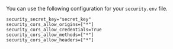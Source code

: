 You can use the following configuration for your `security.env` file.

```
security_secret_key="secret_key"
security_cors_allow_origins=["*"]
security_cors_allow_credentials=True
security_cors_allow_methods=["*"]
security_cors_allow_headers=["*"]
```
